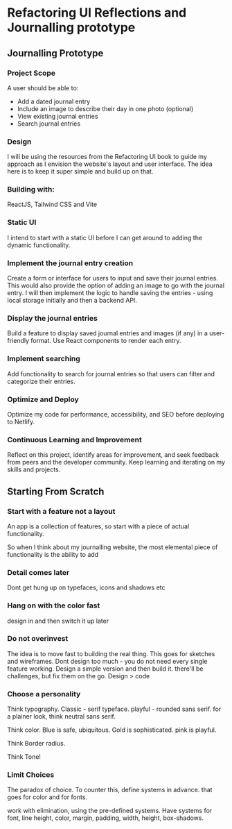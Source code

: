 # Refactoring UI Reflections and Journalling prototype

## Journalling Prototype

### Project Scope

A user should be able to:

- Add a dated journal entry
- Include an image to describe their day in one photo (optional)
- View existing journal entries
- Search journal entries

### Design

I will be using the resources from the Refactoring UI book to guide my approach as I envision the website's layout and user interface. The idea here is to keep it super simple and build up on that.

### Building with:

ReactJS, Tailwind CSS and Vite

### Static UI

I intend to start with a static UI before I can get around to adding the dynamic functionality.

### Implement the journal entry creation

Create a form or interface for users to input and save their journal entries. This would also provide the option of adding an image to go with the journal entry. I will then implement the logic to handle saving the entries - using local storage initially and then a backend API.

### Display the journal entries

Build a feature to display saved journal entries and images (if any) in a user-friendly format. Use React components to render each entry.

### Implement searching

Add functionality to search for journal entries so that users can filter and categorize their entries.

### Optimize and Deploy

Optimize my code for performance, accessibility, and SEO before deploying to Netlify.

### Continuous Learning and Improvement

Reflect on this project, identify areas for improvement, and seek feedback from peers and the developer community. Keep learning and iterating on my skills and projects.

## Starting From Scratch

### Start with a feature not a layout

An app is a collection of features, so start with a piece of actual functionality.

So when I think about my journalling website, the most elemental piece of functionality is the ability to add

### Detail comes later

Dont get hung up on typefaces, icons and shadows etc

### Hang on with the color fast

design in and then switch it up later

### Do not overinvest

The idea is to move fast to building the real thing. This goes for sketches and wireframes. Dont design too much - you do not need every single feature working. Design a simple version and then build it. there'll be challenges, but fix them on the go. Design > code

### Choose a personality

Think typography. Classic - serif typeface. playful - rounded sans serif. for a plainer look, think neutral sans serif.

Think color. Blue is safe, ubiquitous. Gold is sophisticated. pink is playful.

Think Border radius.

Think Tone!

### Limit Choices

The paradox of choice. To counter this, define systems in advance. that goes for color and for fonts.

work with elimination, using the pre-defined systems. Have systems for font, line height, color, margin, padding, width, height, box-shadows.
